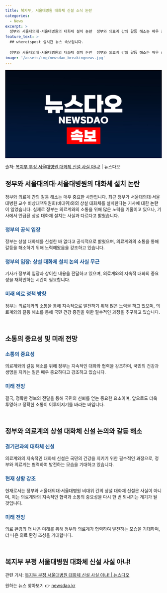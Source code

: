 ```yaml
---
title: 복지부, 서울대병원 대화체 신설 소식 논란
categories:
  - News
excerpt: >
  정부와 서울대의대·서울대병원의 대화체 설치 논란  정부와 의료계 간의 갈등 해소는 매우 중요한 사안입니다. …
feature_text: >
  ## whereispost 실시간 뉴스 속보입니다.

  정부와 서울대의대·서울대병원의 대화체 설치 논란  정부와 의료계 간의 갈등 해소는 매우 중요한 사안입니다. …
image: '/assets/img/newsdao_breakingnews.jpg'
---
```


![뉴스다오 속보](/assets/img/newsdao_breakingnews.jpg)

<p>출처: <a href="https://newsdao.kr/4211" rel="dofollow">복지부 부정 서울대병원 대화체 신설 사실 아냐!</a> | 뉴스다오</p>

<h2 data-ke-size="size26">정부와 서울대의대·서울대병원의 대화체 설치 논란</h2>

정부와 의료계 간의 갈등 해소는 매우 중요한 사안입니다. 최근 정부가 서울대의대·서울대병원 교수 비상대책위원회(비대위)와의 상설 대화체를 설치한다는 기사에 대한 논란이 일었습니다. 실제로 정부는 의료계와의 소통을 위해 많은 노력을 기울이고 있으나, 기사에서 언급된 상설 대화체 설치는 사실과 다르다고 밝혔습니다.

<h3><b><span style="color: #1a5490;">정부의 공식 입장</span></b></h3>
정부는 상설 대화체를 신설한 바 없다고 공식적으로 밝혔으며, 의료계와의 소통을 통해 갈등을 해소하기 위해 노력해왔음을 강조하고 있습니다.

<h3><b><span style="color: #1a5490;">정부의 입장: 상설 대화체 설치 논의 사실 무근</span></b></h3>
기사가 정부의 입장과 상이한 내용을 전달하고 있으며, 의료계와의 지속적 대화의 중요성을 재확인하는 시간이 필요합니다.

<h3><b><span style="color: #1a5490;">미래 의료 정책 방향</span></b></h3>
정부는 의료계와의 소통을 통해 지속적으로 발전하기 위해 많은 노력을 하고 있으며, 의료계와의 갈등 해소를 통해 국민 건강 증진을 위한 필수적인 과정을 추구하고 있습니다.

<p data-ke-size="size16">&nbsp;</p>

<h2 data-ke-size="size26">소통의 중요성 및 미래 전망</h2>

<h3><b><span style="color: #1a5490;">소통의 중요성</span></b></h3>
의료계와의 갈등 해소를 위해 정부는 지속적인 대화와 협력을 강조하며, 국민의 건강과 생명을 지키는 일은 매우 중요하다고 강조하고 있습니다.

<h3><b><span style="color: #1a5490;">미래 전망</span></b></h3>
결국, 정확한 정보의 전달을 통해 국민의 신뢰를 얻는 중요한 요소이며, 앞으로도 더욱 투명하고 정확한 소통이 이루어지기를 바라는 바입니다.

<p data-ke-size="size16">&nbsp;</p>

<h2 data-ke-size="size26">정부와 의료계의 상설 대화체 신설 논의와 갈등 해소</h2>

<h3><b><span style="color: #1a5490;">결기관과의 대화체 신설</span></b></h3>
의료계와의 지속적인 대화체 신설은 국민의 건강을 지키기 위한 필수적인 과정으로, 정부와 의료계는 협력하여 발전하는 모습을 기대하고 있습니다.

<h3><b><span style="color: #1a5490;">현재 상황 강조</span></b></h3>
현재로서는 정부와 서울대의대·서울대병원 비대위 간의 상설 대화체 신설은 사실이 아니며, 이는 의료계와의 지속적인 협력과 소통의 중요성을 다시 한 번 되새기는 계기가 될 것입니다.

<h3><b><span style="color: #1a5490;">미래 전망</span></b></h3>
의료 환경의 더 나은 미래를 위해 정부와 의료계가 협력하여 발전하는 모습을 기대하며, 더 나은 의료 환경 조성을 기대합니다.

<p data-ke-size="size16">&nbsp;</p>

<h2 data-ke-size="size26">복지부 부정 서울대병원 대화체 신설 사실 아냐!</h2>

관련 기사: <a href="https://newsdao.kr/4211">복지부 부정 서울대병원 대화체 신설 사실 아냐! | 뉴스다오</a> 

원하는 뉴스 찾아보기 👉 <a href="https://newsdao.kr" rel="dofollow">newsdao.kr</a>


